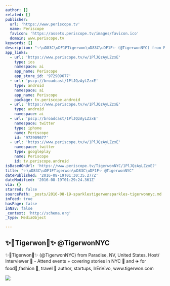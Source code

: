 ```yaml
---
author: []
related: []
publisher:
  url: 'https://www.periscope.tv'
  name: Periscope
  favicon: 'https://assets.periscope.tv/images/favicon.ico'
  domain: www.periscope.tv
keywords: []
description: "✨\uD83C\uDF1FTigerwon\uD83C\uDF1F✨ (@TigerwonNYC) from Paradise, NV, United States. Host/ Interviewer \uD83C\uDFA5 - Attend events + covering stories in NYC \uD83D\uDDFD and ✈️ for food\uD83C\uDF5D,fashion \uD83D\uDC57, travel \uD83D\uDE80 author, startups, IrEnVivo, www.tigerwon.com"
app_links:
  - url: 'https://www.periscope.tv/w/1PlJQzAyLZzxE'
    type: ios
    namespace: ai
    app_name: Periscope
    app_store_id: '972909677'
  - url: 'pscp://broadcast/1PlJQzAyLZzxE'
    type: android
    namespace: ai
    app_name: Periscope
    package: tv.periscope.android
  - url: 'https://www.periscope.tv/w/1PlJQzAyLZzxE'
    type: android
    namespace: ai
  - url: 'pscp://broadcast/1PlJQzAyLZzxE'
    namespace: twitter
    type: iphone
    name: Periscope
    id: '972909677'
  - url: 'https://www.periscope.tv/w/1PlJQzAyLZzxE'
    namespace: twitter
    type: googleplay
    name: Periscope
    id: tv.periscope.android
isBasedOnUrl: 'https://www.periscope.tv/TigerwonNYC/1PlJQzAyLZzxE?'
title: "✨\uD83C\uDF1FTigerwon\uD83C\uDF1F✨ @TigerwonNYC"
datePublished: '2016-08-19T01:30:35.277Z'
dateModified: '2016-08-19T01:29:24.361Z'
via: {}
starred: false
sourcePath: _posts/2016-08-19-sparklestigerwonsparkles-tigerwonnyc.md
inFeed: true
hasPage: false
inNav: false
_context: 'http://schema.org'
_type: MediaObject

---
```

<article style=""><h1>✨Tigerwon✨ @TigerwonNYC</h1><p>✨Tigerwon✨ (@TigerwonNYC) from Paradise, NV, United States. Host/ Interviewer  - Attend events + covering stories in NYC  and ✈️ for food,fashion , travel  author, startups, IrEnVivo, www.tigerwon.com</p><img src="https://tn.periscope.tv/yz31RfKPENTxKrE1dBr5rk3JfxjwjnxvO881w6VayTdCLpPU8ZAGEDEROx84lAWzvC1-2S-AmOJBjJD-PYheFg==/chunk_50.jpg?Expires=1785347772&amp;Signature=cjtt~1LDGziMfbBp9YKl5Ui9ujPH23SH3dQOv0IgDm8DzfTPI20I2q1oweDPdJOTHg2R5ksAhwH9i1lryNtX0DgTtybk7ZoFL0pPSPcgmwjNWSXAbvD5nJRoYqddpeZN5hYO6dQNae4aP70ycPyrBARKCv1huUM9OuFHBPBD4Aj4oImJJ1BL8lJmcD0wyUB6i-4W3mQwxTHNNlgg1gsYU8YxOmzJm9N6SXf4fOBpMOKZyIwcuLhfl9neOlR1aakVQb0xMWgaTHY-heWKlqFhmNwQhYj3fmjJxg4NoLnUstevLOCmczCrF3AoUE2BcqUlMzasJFOVCw82X8pvI1KRsQ__&amp;Key-Pair-Id=APKAIHCXHHQVRTVSFRWQ" /></article>